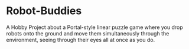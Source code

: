 # Robot-Buddies
A Hobby Project about a Portal-style linear puzzle game where you drop robots onto the ground and move them simultaneously through the environment, seeing through their eyes all at once as you do.
